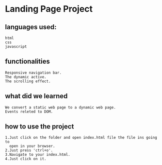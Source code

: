 # Landing Page Project

## languages used:
	html
	css
	javascript

## functionalities
	Responsive navigation bar.
	The dynamic active.
	The scrolling effect.

## what did we learned
	We convert a static web page to a dynamic web page.
	Events releted to DOM.

## how to use the project
	1.Just click on the folder and open index.html file the file ins going to 
	  open in your browser.
	2.Just press 'ctrl+o'.
	3.Navigate to your index.html.
	4.Just click on it.
